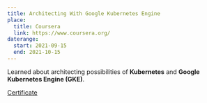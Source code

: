 ```yaml
---
title: Architecting With Google Kubernetes Engine
place:
  title: Coursera
  link: https://www.coursera.org/
daterange:
  start: 2021-09-15
  end: 2021-10-15
---
```


Learned about architecting possibilities of **Kubernetes** and **Google Kubernetes Engine (GKE)**.

[Certificate](https://coursera.org/share/c317d250d83c22963a7659c32295d1a8)